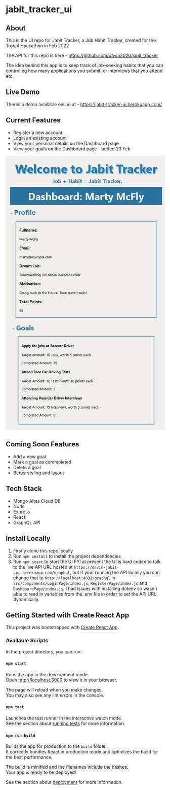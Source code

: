 # jabit_tracker_ui

## About
This is the UI repo for Jabit Tracker, a Job Habit Tracker, created for the Troopl Hackathon in Feb 2022

The API for this repo is here - https://github.com/davin2020/jabit_tracker

The idea behind this app is to keep track of job-seeking habits that you can control eg how many applications you submit, or interviews that you attend etc.

## Live Demo
Theres a demo available online at - https://jabit-tracker-ui.herokuapp.com/

## Current Features
- Register a new account
- Login an existing account
- View your personal details on the Dashboard page
- View your goals on the Dashboard page - added 23 Feb

![Dashboard - User Profile and Goals](jabit_tracker_dashboard_goals.png)


## Coming Soon Features
- Add a new goal
- Mark a goal as commpleted
- Delete a goal
- Better styling and layout

## Tech Stack
- Mongo Altas Cloud DB
- Node
- Express
- React
- GraphQL API

## Install Locally
1) Firstly clone this repo locally
2) Run `npm install` to install the project dependencies
3) Run `npm start` to start the UI
FYI at present the UI is hard coded to talk to the live API URL hosted at `https://davin-jabit-api.herokuapp.com/graphql`, but if your running the API locally you can change that to `http://localhost:4033/graphql` in `src/Components/LoginPage/index.js`, `RegisterPage/index.js` and `DashboardPage/index.js`. I had issues with installing dotenv so wasn't able to read in variables from the .env file in order to set the API URL dynamically.


## Getting Started with Create React App

This project was bootstrapped with [Create React App](https://github.com/facebook/create-react-app).

### Available Scripts

In the project directory, you can run:

#### `npm start`

Runs the app in the development mode.\
Open [http://localhost:3000](http://localhost:3000) to view it in your browser.

The page will reload when you make changes.\
You may also see any lint errors in the console.

#### `npm test`

Launches the test runner in the interactive watch mode.\
See the section about [running tests](https://facebook.github.io/create-react-app/docs/running-tests) for more information.

#### `npm run build`

Builds the app for production to the `build` folder.\
It correctly bundles React in production mode and optimizes the build for the best performance.

The build is minified and the filenames include the hashes.\
Your app is ready to be deployed!

See the section about [deployment](https://facebook.github.io/create-react-app/docs/deployment) for more information.
